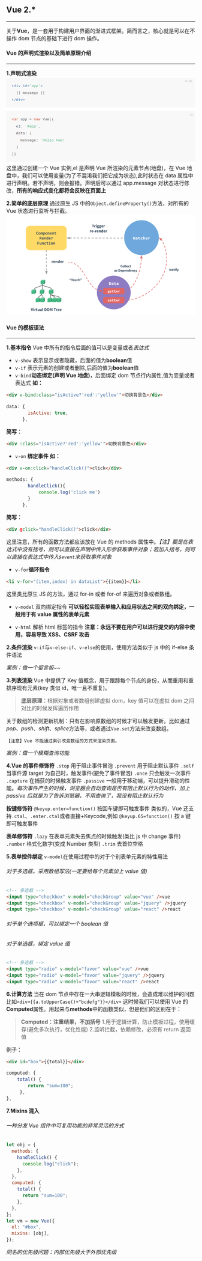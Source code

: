 ## Vue 2.\*

---

关于**Vue**，是一套用于构建用户界面的渐进式框架。简而言之，核心就是可以在不操作 dom 节点的基础下进行 dom 操作。

#### Vue 的声明式渲染以及简单原理介绍

---

**1.声明式渲染**
![](../imgs/1.png)
这里通过创建一个 Vue 实例,el 是声明 Vue 所渲染的元素节点(地盘)，在 Vue 地盘中，我们可以使用变量(为了不混淆我们把它成为状态),此时状态在 data 属性中进行声明。若不声明，则会报错。声明后可以通过 app.message 对状态进行修改，**所有的响应式变化都将会反映在页面上**

**2.简单的底层原理**
通过原生 JS 中的`Object.defineProperty()`方法，对所有的 Vue 状态进行监听与拦截。
![](../imgs/2.png)

#### Vue 的模板语法

---

**1.基本指令**
Vue 中所有的指令后面的值可以是变量或者*表达式*

- `v-show` 表示显示或者隐藏，后面的值为**boolean**值
- `v-if` 表示元素的创建或者删除,后面的值为**boolean**值
- `v-bind`**动态绑定(声明 Vue 地盘)**，后面绑定 dom 节点行内属性,值为变量或者表达式
  **如：**

```html
<div v-bind:class="isActive?'red':'yellow'">切换背景色</div>
```

```javascript
data: {
        isActive: true,
      },
```

**简写：**

```html
<div :class="isActive?'red':'yellow'">切换背景色</div>
```

- `v-on` **绑定事件**
  **如：**

```html
<div v-on:click="handleClick()">click</div>
```

```javascript
methods: {
        handleClick(){
            console.log('click me')
        }
      },
```

**简写：**

```html
<div @click="handleClick()">click</div>
```

这里注意，所有的函数方法都应该放在 Vue 的 methods 属性中。_【注】要是在表达式中没有括号，则可以直接在声明中传入形参获取事件对象；若加入括号，则可以直接在表达式中传入`$event`来获取事件对象_

- `v-for`**循环指令**

```html
<li v-for="(item,index) in dataList">{{item}}</li>
```

这里类比原生 JS 的方法，通过 for-in 或者 for-of 来遍历对象或者数组。

- `v-model` 双向绑定指令
  **可以轻松实现表单输入和应用状态之间的双向绑定，一般用于有 value 属性的表单元素**

- `v-html` 解析 html 标签的指令
  **注意：永远不要在用户可以进行提交的内容中使用，容易导致 XSS、CSRF 攻击**

**2.条件渲染**
`v-if`与`v-else-if`、`v-else`的使用，使用方法类似于 js 中的 if-else 条件语法

_案例：做一个留言板~~_

**3.列表渲染**
Vue 中提供了 Key 值概念，用于跟踪每个节点的身份，从而重用和重排序现有元素(key 类似 id，唯一且不重复)。

> **底层原理**：根据对象或者数组创建虚拟 dom，key 值可以在虚拟 dom 之间对比的时候发挥遍历作用

关于数组的检测更新机制：只有在影响原数组的时候才可以触发更新。比如通过*pop*、_push_、_shift_、*splice*方法等，或者通过`Vue.set`方法来改变数组。

    【注意】Vue 不能通过索引改变数组的方式来渲染页面。

_案例：做一个模糊查询功能_

**4.Vue 的事件修饰符**
`.stop` 用于阻止事件冒泡
`.prevent` 用于阻止默认事件
`.self` 当事件源 target 为自己时，触发事件(避免了事件冒泡)
`.once` 只会触发一次事件
`.capture` 在捕获的时候触发事件
`.passive` 一般用于移动端，可以提升滑动的性能。_每次事件产生的时候，浏览器会自动查询是否有阻止默认行为的动作，加上 passive 后就是为了告诉浏览器，不用查询了，我没有阻止默认行为_

**按键修饰符**
`@keyup.enter=function()` 按回车键即可触发事件
类似的，Vue 还支持`.ctal`、`.enter.ctal`或者直接+Keycode,例如 `@keyup.65=function()` 按 a 键即可触发事件

**表单修饰符**
`.lazy` 在表单元素失去焦点的时候触发(类比 js 中 change 事件)
`.number` 格式化数字(变成 Number 类型)
`.trim` 去首位空格

**5.表单控件绑定**
`v-model`在使用过程中的对于个别表单元素的特性用法

###### 对于多选框，采用数组写法(一定要给每个元素加上 value 值)

```html
<!-- 多选框 -->
<input type="checkbox" v-model="checkGroup" value="vue" />vue
<input type="checkbox" v-model="checkGroup" value="jquery" />jquery
<input type="checkbox" v-model="checkGroup" value="react" />react
```

###### 对于单个选项框，可以绑定一个 boolean 值

###### 对于单选框，绑定 value 值

```html
<!-- 多选框 -->
<input type="radio" v-model="favor" value="vue" />vue
<input type="radio" v-model="favor" value="jquery" />jquery
<input type="radio" v-model="favor" value="react" />react
```

**6.计算方法**
当在 dom 节点中存在一大串逻辑模板的时候，会造成难以维护的问题
比如`<div>{{a.toUpperCase()+"bcdefg"}}</div>`
这时候我们可以使用 Vue 的**Computed**属性。用起来与**methods**中的函数类似，但是他们的区别在于：

> **Computed：注重结果，不加括号** 1.用于逻辑计算，防止模板过程，使用缓存(避免多次执行，优化性能) 2.监听拦截，依赖修改，必须有 return 返回值

例子：

```html
<div id="box">{{total}}</div>
```

```javascript
computed: {
    total() {
        return "sum=100";
     },
},
```

**7.Mixins 混入**

###### 一种分发 Vue 组件中可复用功能的非常灵活的方式

```javascript
let obj = {
  methods: {
    handleClick() {
      console.log("click");
    },
  },
  computed: {
    total() {
      return "sum=100";
    },
  },
};
let vm = new Vue({
  el: "#box",
  mixins: [obj],
});
```

_同名的优先级问题：内部优先级大于外部优先级_
